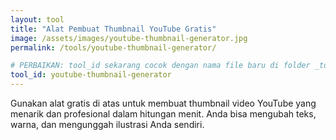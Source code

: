```yaml
---
layout: tool
title: "Alat Pembuat Thumbnail YouTube Gratis"
image: /assets/images/youtube-thumbnail-generator.jpg
permalink: /tools/youtube-thumbnail-generator/

# PERBAIKAN: tool_id sekarang cocok dengan nama file baru di folder _tools
tool_id: youtube-thumbnail-generator
---
```


Gunakan alat gratis di atas untuk membuat thumbnail video YouTube yang menarik dan profesional dalam hitungan menit. Anda bisa mengubah teks, warna, dan mengunggah ilustrasi Anda sendiri.
